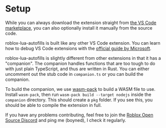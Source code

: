 # Setup
While you can always download the extension straight from [the VS Code marketplace](https://marketplace.visualstudio.com/items?itemName=Kampfkarren.roblox-lua-autofills), you can also optionally install it manually from the source code.

roblox-lua-autofills is built like any other VS Code extension. You can learn how to debug VS Code extensions with the [official guide by Microsoft](https://code.visualstudio.com/api/get-started/your-first-extension#debugging-the-extension).

roblox-lua-autofills is slightly different from other extensions in that it has a "companion". The companion handles functions that are too tough to do with just plain TypeScript, and thus are written in Rust. You can either uncomment out the stub code in `companion.ts` or you can build the companion.

To build the companion, we use [wasm-pack](https://rustwasm.github.io/docs/wasm-pack/) to build a WASM file to use. Install `wasm-pack`, then run `wasm-pack build --target nodejs` inside the `companion` directory. This should create a `pkg` folder. If you see this, you should be able to compile the extension in full.

If you have any problems contributing, feel free to join the [Roblox Open Source Discord](https://discord.gg/mhtGUS8) and ping me (boyned), I check it regularly.
